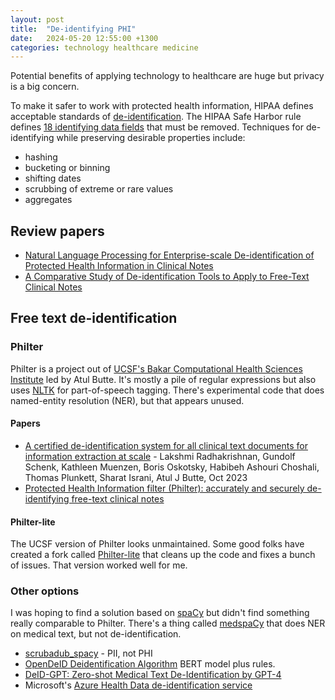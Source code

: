 ```yaml
---
layout: post
title:  "De-identifying PHI"
date:   2024-05-20 12:55:00 +1300
categories: technology healthcare medicine
---
```


Potential benefits of applying technology to healthcare are huge but privacy is a big concern.

To make it safer to work with protected health information, HIPAA defines acceptable standards of [de-identification][7]. The HIPAA Safe Harbor rule defines [18 identifying data fields][15] that must be removed. Techniques for de-identifying while preserving desirable properties include:

- hashing
- bucketing or binning
- shifting dates
- scrubbing of extreme or rare values
- aggregates


## Review papers

- [Natural Language Processing for Enterprise-scale De-identification of Protected Health Information in Clinical Notes][1]
- [A Comparative Study of De-identification Tools to Apply to Free-Text Clinical Notes][3]


## Free text de-identification

### Philter

Philter is a project out of [UCSF's Bakar Computational Health Sciences Institute][11] led by Atul Butte. It's mostly a pile of regular expressions but also uses [NLTK][12] for part-of-speech tagging. There's experimental code that does named-entity resolution (NER), but that appears unused.

#### Papers

- [A certified de-identification system for all clinical text documents for information extraction at scale][4] - Lakshmi Radhakrishnan, Gundolf Schenk, Kathleen Muenzen, Boris Oskotsky, Habibeh Ashouri Choshali, Thomas Plunkett, Sharat Israni, Atul J Butte, Oct 2023
- [Protected Health Information filter (Philter): accurately and securely de-identifying free-text clinical notes][5]

#### Philter-lite

The UCSF version of Philter looks unmaintained. Some good folks have created a fork called [Philter-lite][10] that cleans up the code and fixes a bunch of issues. That version worked well for me.

### Other options

I was hoping to find a solution based on [spaCy][13] but didn't find something really comparable to Philter. There's a thing called [medspaCy][14] that does NER on medical text, but not de-identification.

- [scrubadub_spacy][2] - PII, not PHI
- [OpenDeID Deidentification Algorithm][6] BERT model plus rules.
- [DeID-GPT: Zero-shot Medical Text De-Identification by GPT-4][8]
- Microsoft's [Azure Health Data de-identification service][9]



[1]: https://www.ncbi.nlm.nih.gov/pmc/articles/PMC9285160/
[2]: https://spacy.io/universe/project/scrubadub_spacy
[3]: https://dl.acm.org/doi/abs/10.5555/3566055.3566077
[4]: https://academic.oup.com/jamiaopen/article/6/3/ooad045/7219298
[5]: https://www.nature.com/articles/s41746-020-0258-y
[6]: https://www.jmir.org/2023/1/e48145/PDF
[7]: https://www.hhs.gov/hipaa/for-professionals/privacy/special-topics/de-identification/index.html
[8]: https://arxiv.org/pdf/2303.11032
[9]: https://techcommunity.microsoft.com/t5/healthcare-and-life-sciences/announcing-a-de-identification-service-for-health-and-life/ba-p/3949712
[10]: https://github.com/SironaMedical/philter-lite
[11]: https://bakarinstitute.ucsf.edu/
[12]: https://www.nltk.org/index.html
[13]: https://github.com/medspacy/medspacy
[14]: https://spacy.io/
[15]: https://www.johndcook.com/blog/hipaa-identifiers-explained/
